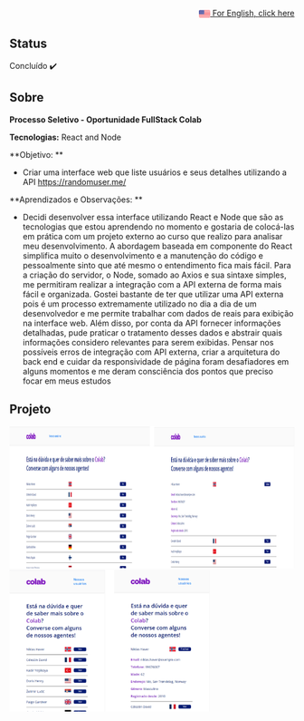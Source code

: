 <p align="right"><a href="README.md"><img src="img/us-flag.png" height="20" align="center">  For English, click here </a></p>

## Status 
Concluído :heavy_check_mark: 

## Sobre
**Processo Seletivo - Oportunidade FullStack Colab** 

**Tecnologias:** React and Node

**Objetivo: **
- Criar uma interface web que liste usuários e seus detalhes utilizando a API https://randomuser.me/

**Aprendizados e Observações: **
- Decidi desenvolver essa interface utilizando React e Node que são as tecnologias que estou aprendendo no momento e gostaria de colocá-las em prática com um projeto externo ao curso que realizo para analisar meu desenvolvimento.
A abordagem baseada em componente do React simplifica muito o desenvolvimento e a manutenção do código e pessoalmente sinto que até mesmo o entendimento fica mais fácil.
Para a criação do servidor, o Node, somado ao Axios e sua sintaxe simples, me permitiram realizar a integração com a API externa de forma mais fácil e organizada.
Gostei bastante de ter que utilizar uma API externa pois é um processo extremamente utilizado no dia a dia de um desenvolvedor e me permite trabalhar com dados de reais para exibição na interface web. Além disso, por conta da API fornecer informações detalhadas, pude praticar o tratamento desses dados e abstrair quais informações considero relevantes para serem exibidas.
Pensar nos possíveis erros de integração com API externa, criar a arquitetura do back end e  cuidar da responsividade de página foram desafiadores em alguns momentos e me deram consciência dos pontos que preciso focar em meus estudos

## Projeto

<img src="/img/web.png" height="250"/>
<br/>
<img src="/img/mobile.png" height="250"/>








